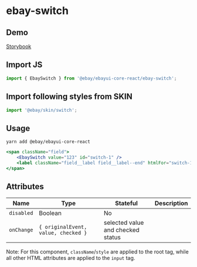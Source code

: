 # ebay-switch

## Demo
[Storybook](https://opensource.ebay.com/ebayui-core-react/main/?path=/story/ebay-switch--default-switch-button)

## Import JS
```jsx harmony
import { EbaySwitch } from '@ebay/ebayui-core-react/ebay-switch';
```
## Import following styles from SKIN
```jsx harmony
import '@ebay/skin/switch';
```
## Usage
```
yarn add @ebay/ebayui-core-react
```
```jsx harmony
<span className="field">
    <EbaySwitch value="123" id="switch-1" />
    <label className="field__label field__label--end" htmlFor="switch-1">Remember me</label>
</span>
```

## Attributes

Name | Type | Stateful | Description
--- | --- | --- | ---
`disabled` | Boolean | No |
`onChange` | `{ originalEvent, value, checked }` | selected value and checked status

Note: For this component, `className`/`style` are applied to the root tag, while all other HTML attributes are applied to the `input` tag.

